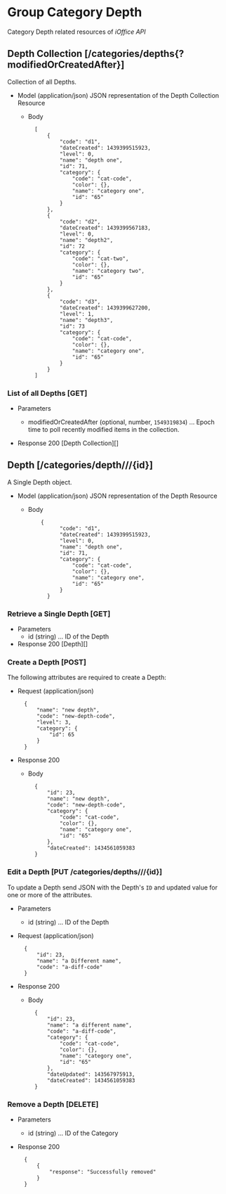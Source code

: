 # Group Category  Depth
Category Depth related resources of *iOffice API*

## Depth Collection [/categories/depths{?modifiedOrCreatedAfter}]
Collection of all Depths.

+ Model (application/json)
    JSON representation of the Depth Collection Resource

    + Body
    
            [
                {
                    "code": "d1",
                    "dateCreated": 1439399515923,
                    "level": 0,
                    "name": "depth one",
                    "id": 71,
                    "category": {
                        "code": "cat-code",
                        "color": {},
                        "name": "category one",
                        "id": "65"
                    }
                },
                {
                    "code": "d2",
                    "dateCreated": 1439399567183,
                    "level": 0,
                    "name": "depth2",
                    "id": 72
                    "category": {
                        "code": "cat-two",
                        "color": {},
                        "name": "category two",
                        "id": "65"
                    }
                },
                {
                    "code": "d3",
                    "dateCreated": 1439399627200,
                    "level": 1,
                    "name": "depth3",
                    "id": 73
                    "category": {
                        "code": "cat-code",
                        "color": {},
                        "name": "category one",
                        "id": "65"
                    }
                } 
            ]

### List of all Depths [GET]

+ Parameters
    + modifiedOrCreatedAfter (optional, number, `1549319834`) ... Epoch time to poll recently modified items in the collection.

+ Response 200
    [Depth Collection][]

## Depth [/categories/depth///{id}]
A Single Depth object.

+ Model (application/json)
    JSON representation of the Depth Resource

    + Body

              {
                    "code": "d1",
                    "dateCreated": 1439399515923,
                    "level": 0,
                    "name": "depth one",
                    "id": 71,
                    "category": {
                        "code": "cat-code",
                        "color": {},
                        "name": "category one",
                        "id": "65"
                    }
                }

### Retrieve a Single Depth [GET]
+ Parameters
    + id (string) ... ID of the Depth
+ Response 200
    [Depth][]

### Create a Depth [POST]
The following attributes are required to create a Depth:

+ Request (application/json)
    
        {
            "name": "new depth",
            "code": "new-depth-code",
            "level": 3,
            "category": {
                "id": 65
            }
        }

+ Response 200
    + Body
        
            {
                "id": 23,
                "name": "new depth",
                "code": "new-depth-code",
                "category": {
                    "code": "cat-code",
                    "color": {},
                    "name": "category one",
                    "id": "65"
                },
                "dateCreated": 1434561059383
            }

### Edit a Depth [PUT /categories/depths///{id}]
To update a Depth send JSON with the Depth's `ID` and updated value for one or more of the attributes.

+ Parameters
    + id (string) ... ID of the Depth
    
+ Request (application/json)
    
        {
            "id": 23,
            "name": "a Different name",
            "code": "a-diff-code"
        }

+ Response 200
    + Body

            {
                "id": 23,
                "name": "a different name",
                "code": "a-diff-code",
                "category": {
                    "code": "cat-code",
                    "color": {},
                    "name": "category one",
                    "id": "65"
                },
                "dateUpdated": 143567975913,
                "dateCreated": 1434561059383
            }

### Remove a Depth [DELETE]
+ Parameters
    + id (string) ... ID of the Category
+ Response 200

        {
            {
                "response": "Successfully removed"
            }
        }

